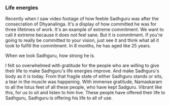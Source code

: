 ### Life energies
  
Recently when I saw video footage of how feeble Sadhguru was after the consecration of Dhyanalinga. It's a display of how committed he was for three lifetimes of work. It's an example of extreme commitment. We want to call it extreme because it does not feel sane. But it is commitment. If you're going to really be committed to your vision, just see it and think what all it took to fulfill the commitment. In 8 months, he has aged like 25 years.  
  
When we look Sadhguru, how strong he is.  
  
I felt so overwhelmed with gratitude for the people who are willing to give their life to make Sadhguru's life energies improve. And make Sadhguru's body as it is today. From that fragile state of either Sadhguru stands or sits, a tear in the muscle was happening. With immense gratitude, Namaskaram to all the lotus feet of all these people, who have kept Sadguru. Vibrant like this, for us to sit and listen to him live. These people have offered their life to Sadhguru, Sadhguru is offering his life to all of use.  
